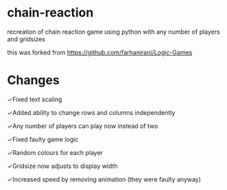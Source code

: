# chain-reaction
recreation of chain reaction game using python with any number of players and gridsizes

this was forked from https://github.com/farhanirani/Logic-Games

# Changes

✓Fixed text scaling

✓Added ability to change rows and columns independently

✓Any number of players can play now instead of two

✓Fixed faulty game logic

✓Random colours for each player

✓Gridsize now adjusts to display width

✓Increased speed by removing animation (they were faulty anyway)


